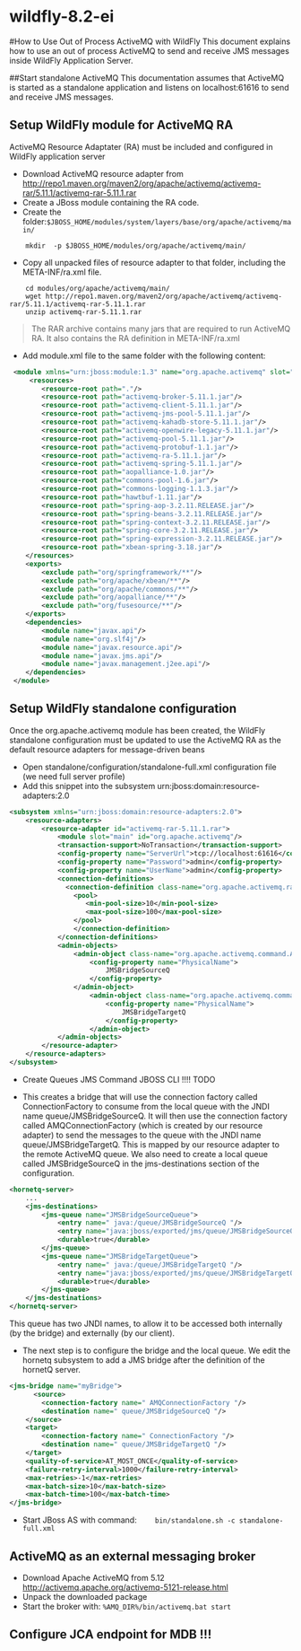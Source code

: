 # wildfly-8.2-ei
#How to Use Out of Process ActiveMQ with WildFly
This document explains how to use an out of process ActiveMQ to send and receive JMS messages inside WildFly Application Server.

##Start standalone ActiveMQ
This documentation assumes that ActiveMQ is started as a standalone application and listens on localhost:61616 to send and receive JMS messages.

## Setup WildFly module for ActiveMQ RA
ActiveMQ Resource Adaptater (RA) must be included and configured in WildFly application server
- Download ActiveMQ resource adapter from http://repo1.maven.org/maven2/org/apache/activemq/activemq-rar/5.11.1/activemq-rar-5.11.1.rar
- Create a JBoss module containing the RA code.
- Create the folder:`$JBOSS_HOME/modules/system/layers/base/org/apache/activemq/main/`
```
	mkdir  -p $JBOSS_HOME/modules/org/apache/activemq/main/  
```
- Copy all unpacked files of resource adapter to that folder, including the META-INF/ra.xml file.
```
	cd modules/org/apache/activemq/main/  
	wget http://repo1.maven.org/maven2/org/apache/activemq/activemq-rar/5.11.1/activemq-rar-5.11.1.rar  
	unzip activemq-rar-5.11.1.rar  
```
> The RAR archive contains many jars that are required to run ActiveMQ RA. It also contains the RA definition in META-INF/ra.xml
	
- Add module.xml file to the same folder with the following content:
```xml
 <module xmlns="urn:jboss:module:1.3" name="org.apache.activemq" slot="main" >
     <resources>
        <resource-root path="."/>
        <resource-root path="activemq-broker-5.11.1.jar"/>
        <resource-root path="activemq-client-5.11.1.jar"/>
        <resource-root path="activemq-jms-pool-5.11.1.jar"/>
        <resource-root path="activemq-kahadb-store-5.11.1.jar"/>
        <resource-root path="activemq-openwire-legacy-5.11.1.jar"/>
        <resource-root path="activemq-pool-5.11.1.jar"/>
        <resource-root path="activemq-protobuf-1.1.jar"/>
        <resource-root path="activemq-ra-5.11.1.jar"/>
        <resource-root path="activemq-spring-5.11.1.jar"/>
        <resource-root path="aopalliance-1.0.jar"/>
        <resource-root path="commons-pool-1.6.jar"/>
        <resource-root path="commons-logging-1.1.3.jar"/>
        <resource-root path="hawtbuf-1.11.jar"/>
        <resource-root path="spring-aop-3.2.11.RELEASE.jar"/>
        <resource-root path="spring-beans-3.2.11.RELEASE.jar"/>
        <resource-root path="spring-context-3.2.11.RELEASE.jar"/>
        <resource-root path="spring-core-3.2.11.RELEASE.jar"/>
        <resource-root path="spring-expression-3.2.11.RELEASE.jar"/>
        <resource-root path="xbean-spring-3.18.jar"/>
    </resources>
    <exports>
        <exclude path="org/springframework/**"/>
        <exclude path="org/apache/xbean/**"/>
        <exclude path="org/apache/commons/**"/>
        <exclude path="org/aopalliance/**"/>
        <exclude path="org/fusesource/**"/>
    </exports>
    <dependencies>
        <module name="javax.api"/>
        <module name="org.slf4j"/>
        <module name="javax.resource.api"/>
        <module name="javax.jms.api"/>
        <module name="javax.management.j2ee.api"/>
    </dependencies>
 </module>
 ```

## Setup WildFly standalone configuration
Once the org.apache.activemq module has been created, the WildFly standalone configuration must be updated to use the ActiveMQ RA as the default resource adapters for message-driven beans

- Open standalone/configuration/standalone-full.xml configuration file (we need full server profile)
- Add this snippet into the subsystem urn:jboss:domain:resource-adapters:2.0

```xml
<subsystem xmlns="urn:jboss:domain:resource-adapters:2.0">
	<resource-adapters>
		<resource-adapter id="activemq-rar-5.11.1.rar">
			<module slot="main" id="org.apache.activemq"/>
			<transaction-support>NoTransaction</transaction-support>
			<config-property name="ServerUrl">tcp://localhost:61616</config-property>
			<config-property name="Password">admin</config-property>
			<config-property name="UserName">admin</config-property>
			<connection-definitions>
			  <connection-definition class-name="org.apache.activemq.ra.ActiveMQManagedConnectionFactory" jndi-name="java:/AMQConnectionFactory" enabled="true" use-java-context="true" pool-name="AMQConnectionFactory">
			    <pool>
			       <min-pool-size>10</min-pool-size>
			       <max-pool-size>100</max-pool-size>
			    </pool>
			    </connection-definition>
			</connection-definitions>
			<admin-objects>
			    <admin-object class-name="org.apache.activemq.command.ActiveMQQueue" jndi-name="queue/JMSBridgeSourceQ" enabled="true" use-java-context="true" pool-name="source_queuet">  
			        <config-property name="PhysicalName">  
			            JMSBridgeSourceQ  
			        </config-property>  
			    </admin-object>  
			        <admin-object class-name="org.apache.activemq.command.ActiveMQQueue" jndi-name="queue/JMSBridgeTargetQ" enabled="true" use-java-context="true" pool-name="target_queue">  
			            <config-property name="PhysicalName">  
			                JMSBridgeTargetQ  
			            </config-property>  
			        </admin-object>   
			</admin-objects>
		</resource-adapter>
	</resource-adapters>
</subsystem>
```	

- Create Queues JMS
Command JBOSS CLI !!!! TODO

- This creates a bridge that will use the connection factory called ConnectionFactory to consume from the local queue with the JNDI name queue/JMSBridgeSourceQ. It will then use the connection factory called AMQConnectionFactory (which is created by our resource adapter) to send the messages to the queue with the JNDI name queue/JMSBridgeTargetQ. This is mapped by our resource adapter to the remote ActiveMQ queue. We also need to create a local queue called JMSBridgeSourceQ in the jms-destinations section of the configuration.

```xml
<hornetq-server>
	...
	<jms-destinations>
		<jms-queue name="JMSBridgeSourceQueue">
		    <entry name=" java:/queue/JMSBridgeSourceQ "/>
		    <entry name="java:jboss/exported/jms/queue/JMSBridgeSourceQ "/>
		    <durable>true</durable>
		</jms-queue>
		<jms-queue name="JMSBridgeTargetQueue">
		    <entry name=" java:/queue/JMSBridgeTargetQ "/>
		    <entry name="java:jboss/exported/jms/queue/JMSBridgeTargetQ "/>
		    <durable>true</durable>
		</jms-queue>
	</jms-destinations>
</hornetq-server>
```
This queue has two JNDI names, to allow it to be accessed both internally (by the bridge) and externally (by our client).

- The next step is to configure the bridge and the local queue. We edit the hornetq subsystem to add a JMS bridge after the definition of the hornetQ server.
```xml
<jms-bridge name="myBridge">
      <source>
        <connection-factory name=" AMQConnectionFactory "/>
        <destination name=" queue/JMSBridgeSourceQ "/>
    </source>
    <target>
        <connection-factory name=" ConnectionFactory "/>
        <destination name=" queue/JMSBridgeTargetQ "/>
    </target>
    <quality-of-service>AT_MOST_ONCE</quality-of-service>
    <failure-retry-interval>1000</failure-retry-interval>
    <max-retries>-1</max-retries>
    <max-batch-size>10</max-batch-size>
    <max-batch-time>100</max-batch-time>
</jms-bridge> 
```

- Start JBoss AS with command:
``` 	bin/standalone.sh -c standalone-full.xml ```

## ActiveMQ as an external messaging broker

- Download Apache ActiveMQ from 5.12 http://activemq.apache.org/activemq-5121-release.html
- Unpack the downloaded package
- Start the broker with: ```%AMQ_DIR%/bin/activemq.bat start ```
	
	
## Configure JCA endpoint for MDB !!!
